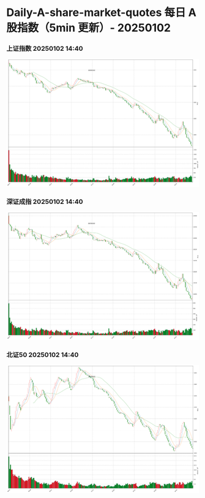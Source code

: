 
# Daily-A-share-market-quotes 每日 A 股指数（5min 更新）- 20250102

### 上证指数 20250102 14:40
![](./fig/2025/1/20250102-sh000001.png)

### 深证成指 20250102 14:40
![](./fig/2025/1/20250102-sz399001.png)

### 北证50 20250102 14:40
![](./fig/2025/1/20250102-bj899050.png)
